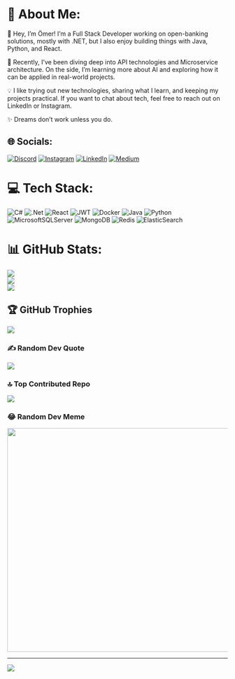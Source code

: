 # 💫 About Me:
👋 Hey, I’m Ömer!
I’m a Full Stack Developer working on open-banking solutions, mostly with .NET, but I also enjoy building things with Java, Python, and React.

🚀 Recently, I’ve been diving deep into API technologies and Microservice architecture. On the side, I’m learning more about AI and exploring how it can be applied in real-world projects.

💡 I like trying out new technologies, sharing what I learn, and keeping my projects practical.
If you want to chat about tech, feel free to reach out on LinkedIn or Instagram.

✨ Dreams don’t work unless you do.


## 🌐 Socials:
[![Discord](https://img.shields.io/badge/Discord-%237289DA.svg?logo=discord&logoColor=white)](https://discord.gg/omerabay) [![Instagram](https://img.shields.io/badge/Instagram-%23E4405F.svg?logo=Instagram&logoColor=white)](https://instagram.com/omeerabay) [![LinkedIn](https://img.shields.io/badge/LinkedIn-%230077B5.svg?logo=linkedin&logoColor=white)](https://linkedin.com/in/omeerabay) [![Medium](https://img.shields.io/badge/Medium-12100E?logo=medium&logoColor=white)](https://medium.com/@omerabay1) 

# 💻 Tech Stack:
![C#](https://img.shields.io/badge/c%23-%23239120.svg?style=for-the-badge&logo=c-sharp&logoColor=white) ![.Net](https://img.shields.io/badge/.NET-5C2D91?style=for-the-badge&logo=.net&logoColor=white) ![React](https://img.shields.io/badge/react-%2320232a.svg?style=for-the-badge&logo=react&logoColor=%2361DAFB) ![JWT](https://img.shields.io/badge/JWT-black?style=for-the-badge&logo=JSON%20web%20tokens) ![Docker](https://img.shields.io/badge/docker-%230db7ed.svg?style=for-the-badge&logo=docker&logoColor=white) ![Java](https://img.shields.io/badge/java-%23ED8B00.svg?style=for-the-badge&logo=java&logoColor=white) ![Python](https://img.shields.io/badge/python-3670A0?style=for-the-badge&logo=python&logoColor=ffdd54) ![MicrosoftSQLServer](https://img.shields.io/badge/Microsoft%20SQL%20Server-CC2927?style=for-the-badge&logo=microsoft%20sql%20server&logoColor=white) ![MongoDB](https://img.shields.io/badge/MongoDB-%234ea94b.svg?style=for-the-badge&logo=mongodb&logoColor=white) ![Redis](https://img.shields.io/badge/redis-%23DD0031.svg?style=for-the-badge&logo=redis&logoColor=white) ![ElasticSearch](https://img.shields.io/badge/-ElasticSearch-005571?style=for-the-badge&logo=elasticsearch)
# 📊 GitHub Stats:
![](https://github-readme-stats.vercel.app/api?username=omer1abay&theme=dark&hide_border=false&include_all_commits=true&count_private=true)<br/>
![](https://github-readme-streak-stats.herokuapp.com/?user=omer1abay&theme=dark&hide_border=false)<br/>
![](https://github-readme-stats.vercel.app/api/top-langs/?username=omer1abay&theme=dark&hide_border=false&include_all_commits=true&count_private=true&layout=compact)

## 🏆 GitHub Trophies
![](https://github-profile-trophy.vercel.app/?username=omer1abay&theme=radical&no-frame=false&no-bg=true&margin-w=4)

### ✍️ Random Dev Quote
![](https://quotes-github-readme.vercel.app/api?type=horizontal&theme=radical)

### 🔝 Top Contributed Repo
![](https://github-contributor-stats.vercel.app/api?username=omer1abay&limit=5&theme=dark&combine_all_yearly_contributions=true)

### 😂 Random Dev Meme
<img src="https://rm.up.railway.app/" width="512px"/>

---
[![](https://visitcount.itsvg.in/api?id=omer1abay&icon=0&color=0)](https://visitcount.itsvg.in)

<!-- Proudly created with GPRM ( https://gprm.itsvg.in ) -->

